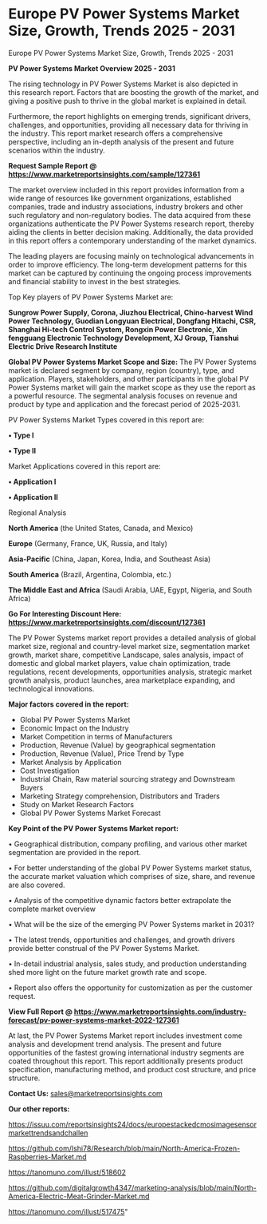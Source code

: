 # Europe PV Power Systems Market Size, Growth, Trends 2025 - 2031
Europe PV Power Systems Market Size, Growth, Trends 2025 - 2031

<Strong> PV Power Systems Market Overview 2025 - 2031</strong>

The rising technology in PV Power Systems Market is also depicted in this research report. Factors that are boosting the growth of the market, and giving a positive push to thrive in the global market is explained in detail.

Furthermore, the report highlights on emerging trends, significant drivers, challenges, and opportunities, providing all necessary data for thriving in the industry. This report market research offers a comprehensive perspective, including an in-depth analysis of the present and future scenarios within the industry.

<strong>Request Sample Report @ <a href=https://www.marketreportsinsights.com/sample/127361>https://www.marketreportsinsights.com/sample/127361</a></strong>

The market overview included in this report provides information from a wide range of resources like government organizations, established companies, trade and industry associations, industry brokers and other such regulatory and non-regulatory bodies. The data acquired from these organizations authenticate the PV Power Systems research report, thereby aiding the clients in better decision making. Additionally, the data provided in this report offers a contemporary understanding of the market dynamics.

The leading players are focusing mainly on technological advancements in order to improve efficiency. The long-term development patterns for this market can be captured by continuing the ongoing process improvements and financial stability to invest in the best strategies.

Top Key players of PV Power Systems Market are:

<strong>Sungrow Power Supply, Corona, Jiuzhou Electrical, Chino-harvest Wind Power Technology, Guodian Longyuan Electrical, Dongfang Hitachi, CSR, Shanghai Hi-tech Control System, Rongxin Power Electronic, Xin fengguang Electronic Technology Development, XJ Group, Tianshui Electric Drive Research Institute</strong>

<strong><b>Global PV Power Systems Market Scope and Size:</b></strong>
The PV Power Systems market is declared segment by company, region (country), type, and application. Players, stakeholders, and other participants in the global PV Power Systems market will gain the market scope as they use the report as a powerful resource. The segmental analysis focuses on revenue and product by type and application and the forecast period of 2025-2031.

PV Power Systems Market Types covered in this report are:

<strong>• Type I

• Type II</strong>

Market Applications covered in this report are:

<strong>• Application I

• Application II</strong> 

Regional Analysis

<strong>North America</strong> (the United States, Canada, and Mexico)

<strong>Europe</strong> (Germany, France, UK, Russia, and Italy)

<strong>Asia-Pacific</strong> (China, Japan, Korea, India, and Southeast Asia)

<strong>South America</strong> (Brazil, Argentina, Colombia, etc.)

<strong>The Middle East and Africa</strong> (Saudi Arabia, UAE, Egypt, Nigeria, and South Africa)

<strong>Go For Interesting Discount Here: <a href=https://www.marketreportsinsights.com/discount/127361>https://www.marketreportsinsights.com/discount/127361</a></strong>

The PV Power Systems market report provides a detailed analysis of global market size, regional and country-level market size, segmentation market growth, market share, competitive Landscape, sales analysis, impact of domestic and global market players, value chain optimization, trade regulations, recent developments, opportunities analysis, strategic market growth analysis, product launches, area marketplace expanding, and technological innovations.

<strong><b>Major factors covered in the report:</b></strong>
<ul>
  <li>Global PV Power Systems Market </li>
  <li>Economic Impact on the Industry</li>
  <li>Market Competition in terms of Manufacturers</li>
  <li>Production, Revenue (Value) by geographical segmentation</li>
  <li>Production, Revenue (Value), Price Trend by Type</li>
  <li>Market Analysis by Application</li>
  <li>Cost Investigation</li>
  <li>Industrial Chain, Raw material sourcing strategy and Downstream Buyers</li>
  <li>Marketing Strategy comprehension, Distributors and Traders</li>
  <li>Study on Market Research Factors</li>
  <li>Global PV Power Systems Market Forecast</li>
</ul>

<strong><b>Key Point of the PV Power Systems Market report:</b></strong>

• Geographical distribution, company profiling, and various other market segmentation are provided in the report.

• For better understanding of the global PV Power Systems market status, the accurate market valuation which comprises of size, share, and revenue are also covered.

• Analysis of the competitive dynamic factors better extrapolate the complete market overview

• What will be the size of the emerging PV Power Systems market in 2031?

• The latest trends, opportunities and challenges, and growth drivers provide better construal of the PV Power Systems Market.

• In-detail industrial analysis, sales study, and production understanding shed more light on the future market growth rate and scope.

• Report also offers the opportunity for customization as per the customer request.

<strong><b>View Full Report @ <a href=https://www.marketreportsinsights.com/industry-forecast/pv-power-systems-market-2022-127361>https://www.marketreportsinsights.com/industry-forecast/pv-power-systems-market-2022-127361</a></b></strong>


At last, the PV Power Systems Market report includes investment come analysis and development trend analysis. The present and future opportunities of the fastest growing international industry segments are coated throughout this report. This report additionally presents product specification, manufacturing method, and product cost structure, and price structure.

<strong>Contact Us:</strong>
sales@marketreportsinsights.com

<strong>Our other reports:</strong>

<a href=https://issuu.com/reportsinsights24/docs/europestackedcmosimagesensormarkettrendsandchallen>https://issuu.com/reportsinsights24/docs/europestackedcmosimagesensormarkettrendsandchallen</a>

<a href=https://github.com/Ishi78/Research/blob/main/North-America-Frozen-Raspberries-Market.md>https://github.com/Ishi78/Research/blob/main/North-America-Frozen-Raspberries-Market.md</a>

<a href=https://tanomuno.com/illust/518602>https://tanomuno.com/illust/518602</a>

<a href=https://github.com/digitalgrowth4347/marketing-analysis/blob/main/North-America-Electric-Meat-Grinder-Market.md>https://github.com/digitalgrowth4347/marketing-analysis/blob/main/North-America-Electric-Meat-Grinder-Market.md</a>

<a href=https://tanomuno.com/illust/517475>https://tanomuno.com/illust/517475</a>"
